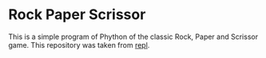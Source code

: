 # Rock Paper Scrissor
This is a simple program of Phython of the classic Rock, Paper and Scrissor game. 
This repository was taken from [repl](https://replit.com/@avelialem).
